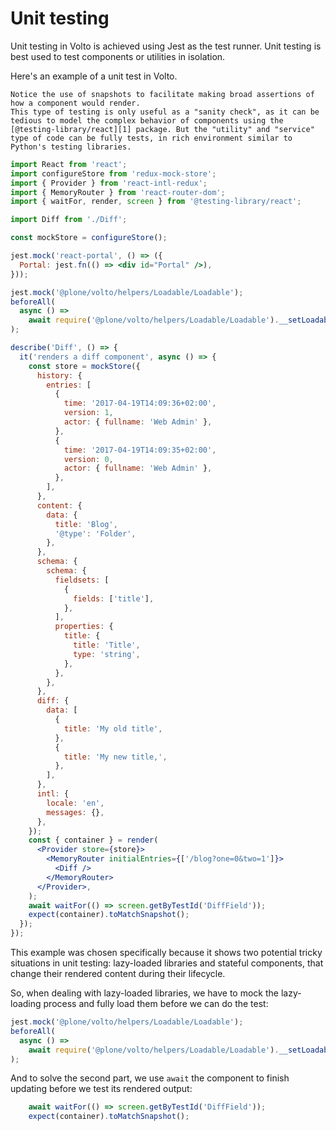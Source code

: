 # Unit testing

Unit testing in Volto is achieved using Jest as the test runner. Unit testing is best used to test components or utilities in isolation.

Here's an example of a unit test in Volto.


```{note}
Notice the use of snapshots to facilitate making broad assertions of how a component would render.
This type of testing is only useful as a "sanity check", as it can be tedious to model the complex behavior of components using the [@testing-library/react][1] package. But the "utility" and "service" type of code can be fully tests, in rich environment similar to Python's testing libraries.
```

[1]: https://testing-library.com/docs/react-testing-library/intro/

```jsx
import React from 'react';
import configureStore from 'redux-mock-store';
import { Provider } from 'react-intl-redux';
import { MemoryRouter } from 'react-router-dom';
import { waitFor, render, screen } from '@testing-library/react';

import Diff from './Diff';

const mockStore = configureStore();

jest.mock('react-portal', () => ({
  Portal: jest.fn(() => <div id="Portal" />),
}));

jest.mock('@plone/volto/helpers/Loadable/Loadable');
beforeAll(
  async () =>
    await require('@plone/volto/helpers/Loadable/Loadable').__setLoadables(),
);

describe('Diff', () => {
  it('renders a diff component', async () => {
    const store = mockStore({
      history: {
        entries: [
          {
            time: '2017-04-19T14:09:36+02:00',
            version: 1,
            actor: { fullname: 'Web Admin' },
          },
          {
            time: '2017-04-19T14:09:35+02:00',
            version: 0,
            actor: { fullname: 'Web Admin' },
          },
        ],
      },
      content: {
        data: {
          title: 'Blog',
          '@type': 'Folder',
        },
      },
      schema: {
        schema: {
          fieldsets: [
            {
              fields: ['title'],
            },
          ],
          properties: {
            title: {
              title: 'Title',
              type: 'string',
            },
          },
        },
      },
      diff: {
        data: [
          {
            title: 'My old title',
          },
          {
            title: 'My new title,',
          },
        ],
      },
      intl: {
        locale: 'en',
        messages: {},
      },
    });
    const { container } = render(
      <Provider store={store}>
        <MemoryRouter initialEntries={['/blog?one=0&two=1']}>
          <Diff />
        </MemoryRouter>
      </Provider>,
    );
    await waitFor(() => screen.getByTestId('DiffField'));
    expect(container).toMatchSnapshot();
  });
});
```

This example was chosen specifically because it shows two potential tricky situations in unit testing: lazy-loaded libraries and stateful components, that change their rendered content during their lifecycle.

So, when dealing with lazy-loaded libraries, we have to mock the lazy-loading process and fully load them before we can do the test:

```js
jest.mock('@plone/volto/helpers/Loadable/Loadable');
beforeAll(
  async () =>
    await require('@plone/volto/helpers/Loadable/Loadable').__setLoadables(),
);
```

And to solve the second part, we use `await` the component to finish updating before we test its rendered output:

```js
    await waitFor(() => screen.getByTestId('DiffField'));
    expect(container).toMatchSnapshot();
```
